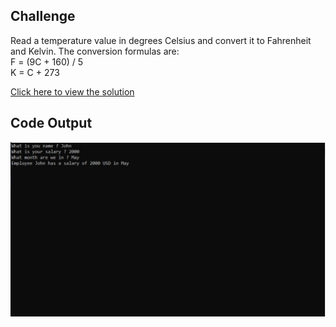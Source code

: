 ## Challenge

Read a temperature value in degrees Celsius and convert it to Fahrenheit and Kelvin. 
The conversion formulas are:<br>
F = (9C + 160) / 5<br>
K = C + 273

[Click here to view the solution](https://github.com/davi-p-oliveira-11/CCodeChallengeLab/blob/main/Challenges/EmployeeName/solution.c)

## Code Output

![Output](https://github.com/davi-p-oliveira-11/CCodeChallengeLab/blob/main/Challenges/EmployeeName/screenshot.JPG)
